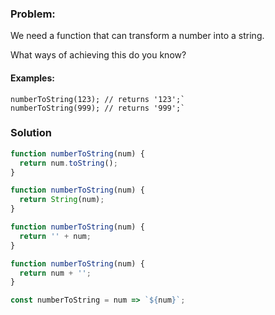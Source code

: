 ### Problem:
<p>We need a function that can transform a number into a string.</p>
<p>What ways of achieving this do you know?</p>
<h4 id="examples">Examples:</h4>
<pre style="display: none;"><code class="language-php">numberToString(<span class="hljs-number">123</span>); <span class="hljs-comment">// returns &apos;123&apos;;`   </span>
numberToString(<span class="hljs-number">999</span>); <span class="hljs-comment">// returns &apos;999&apos;;`</span></code></pre>
<pre style="display: none;"><code class="language-clojure">number-to-string 123 ;; returns &apos;123&apos;
number-to-string 999 ;; returns &apos;999&apos;</code></pre>
<pre style="display: none;"><code class="language-csharp">Kata.NumberToString(<span class="hljs-number">123</span>) =&gt; <span class="hljs-string">&quot;123&quot;</span>;
Kata.NumberToString(<span class="hljs-number">999</span>) =&gt; <span class="hljs-string">&quot;999&quot;</span>;</code></pre>
<pre style="display: none;"><code class="language-elixir">Stringify.number_to_string(<span class="hljs-number">123</span>) <span class="hljs-comment">#=&gt; &quot;123&quot;</span>
Stringify.number_to_string(<span class="hljs-number">999</span>) <span class="hljs-comment">#=&gt; &quot;999&quot;</span></code></pre>
<pre style="display: none;"><code class="language-java">Kata.numberToString(<span class="hljs-number">123</span>); <span class="hljs-comment">// returns &quot;123&quot;;   </span>
Kata.numberToString(<span class="hljs-number">999</span>); <span class="hljs-comment">// returns &quot;999&quot;;</span></code></pre>
<pre style="display: none;"><code class="language-kotlin">numberToString(<span class="hljs-number">123</span>) <span class="hljs-comment">// returns &quot;123&quot;;   </span>
numberToString(<span class="hljs-number">999</span>) <span class="hljs-comment">// returns &quot;999&quot;;</span></code></pre>
<pre><code class="language-javascript">numberToString(<span class="hljs-number">123</span>); <span class="hljs-comment">// returns &apos;123&apos;;`   </span>
numberToString(<span class="hljs-number">999</span>); <span class="hljs-comment">// returns &apos;999&apos;;`</span></code></pre>
<pre style="display: none;"><code class="language-reason">number<span class="hljs-constructor">ToString(123)</span>; <span class="hljs-comment">/* returns &quot;123&quot;; */</span>
number<span class="hljs-constructor">ToString(999)</span>; <span class="hljs-comment">/* returns &quot;999&quot;; */</span></code></pre>
<pre style="display: none;"><code class="language-dart">numberToString(<span class="hljs-number">123</span>); <span class="hljs-comment">// returns &apos;123&apos;;`   </span>
numberToString(<span class="hljs-number">999</span>); <span class="hljs-comment">// returns &apos;999&apos;;`</span></code></pre>
<pre style="display: none;"><code class="language-python">number_to_string(<span class="hljs-number">123</span>) /* returns <span class="hljs-string">&apos;123&apos;</span> */
number_to_string(<span class="hljs-number">999</span>) /* returns <span class="hljs-string">&apos;999&apos;</span> */</code></pre>
<pre style="display: none;"><code class="language-ruby">number_to_string(123) /* returns &apos;123&apos; */
number_to_string(999) /* returns &apos;999&apos; */</code></pre>
<pre style="display: none;"><code class="language-crystal">number_to_string(<span class="hljs-number">123</span>) /* returns <span class="hljs-string">&apos;123&apos;</span> *<span class="hljs-regexp">/
number_to_string(999) /</span>* returns <span class="hljs-string">&apos;999&apos;</span> *<span class="hljs-regexp">/</span></code></pre>
<pre style="display: none;"><code class="language-rust">number_to_string(<span class="hljs-number">123</span>) <span class="hljs-comment">//=&gt; &quot;123&quot;</span>
number_to_string(<span class="hljs-number">999</span>) <span class="hljs-comment">//=&gt; &quot;999&quot;</span></code></pre>
<pre style="display: none;"><code class="language-scala">numberToString(<span class="hljs-number">123</span>) <span class="hljs-comment">// &quot;123&quot;</span>
numberToString(<span class="hljs-number">999</span>) <span class="hljs-comment">// &quot;999&quot;</span></code></pre>
<pre style="display: none;"><code class="language-c">number_to_string(<span class="hljs-number">123</span>) <span class="hljs-comment">// &quot;123&quot;</span>
number_to_string(<span class="hljs-number">999</span>) <span class="hljs-comment">// &quot;999&quot;</span></code></pre>
<pre style="display: none;"><code class="language-racket">(<span class="hljs-name">number-to-string</span> <span class="hljs-number">123</span>) <span class="hljs-comment">; &quot;123&quot;</span>
(<span class="hljs-name">number-to-string</span> <span class="hljs-number">999</span>) <span class="hljs-comment">; &quot;999&quot;</span></code></pre>
<pre style="display: none;"><code class="language-cpp">number_to_string(<span class="hljs-number">123</span>) <span class="hljs-comment">// &quot;123&quot;</span>
number_to_string(<span class="hljs-number">999</span>) <span class="hljs-comment">// &quot;999&quot;</span></code></pre>
<pre style="display: none;"><code class="language-julia">numbertostring(<span class="hljs-number">123</span>) <span class="hljs-comment"># returns &quot;123&quot;  </span>
numbertostring(<span class="hljs-number">999</span>) <span class="hljs-comment"># returns &quot;999&quot;</span></code></pre>

### Solution
```javascript
function numberToString(num) {
  return num.toString();
}
```

```javascript
function numberToString(num) {
  return String(num);
}
```

```javascript
function numberToString(num) {
  return '' + num;
}
```

```javascript
function numberToString(num) {
  return num + '';
}
```

```javascript
const numberToString = num => `${num}`;
```
